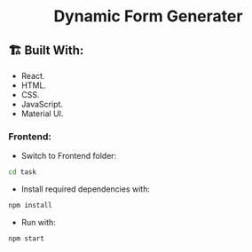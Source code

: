 <h1 align="center">Dynamic Form Generater</h1>


## 🏗 Built With:
 - React.
 - HTML.
 - CSS.
 - JavaScript.
 - Material UI.


### Frontend:
- Switch to Frontend folder: 
```bash
cd task
```
- Install required dependencies with: 
```bash
npm install
```
- Run with: 
```bash
npm start
```